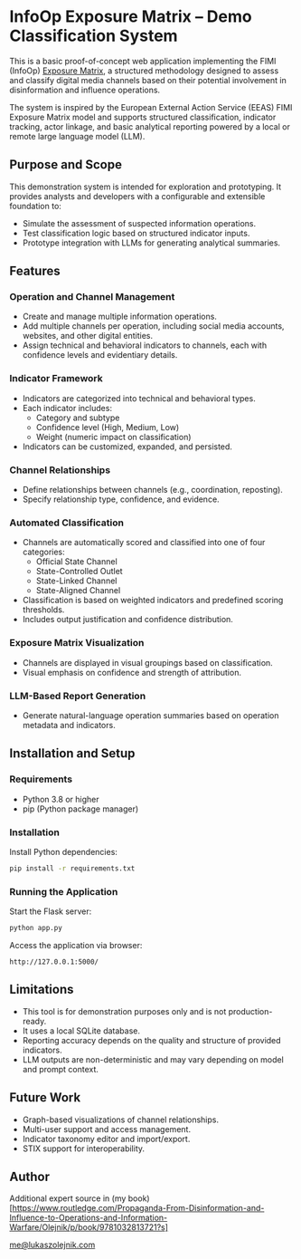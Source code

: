# InfoOp Exposure Matrix – Demo Classification System

This is a basic proof-of-concept web application implementing the FIMI (InfoOp) [Exposure Matrix](https://www.eeas.europa.eu/sites/default/files/documents/2025/EEAS-3nd-ThreatReport-March-2025-05-Digital-HD.pdf), a structured methodology designed to assess and classify digital media channels based on their potential involvement in disinformation and influence operations.

The system is inspired by the European External Action Service (EEAS) FIMI Exposure Matrix model and supports structured classification, indicator tracking, actor linkage, and basic analytical reporting powered by a local or remote large language model (LLM).

## Purpose and Scope

This demonstration system is intended for exploration and prototyping. It provides analysts and developers with a configurable and extensible foundation to:

- Simulate the assessment of suspected information operations.
- Test classification logic based on structured indicator inputs.
- Prototype integration with LLMs for generating analytical summaries.

## Features

### Operation and Channel Management

- Create and manage multiple information operations.
- Add multiple channels per operation, including social media accounts, websites, and other digital entities.
- Assign technical and behavioral indicators to channels, each with confidence levels and evidentiary details.

### Indicator Framework

- Indicators are categorized into technical and behavioral types.
- Each indicator includes:
  - Category and subtype
  - Confidence level (High, Medium, Low)
  - Weight (numeric impact on classification)
- Indicators can be customized, expanded, and persisted.

### Channel Relationships

- Define relationships between channels (e.g., coordination, reposting).
- Specify relationship type, confidence, and evidence.

### Automated Classification

- Channels are automatically scored and classified into one of four categories:
  - Official State Channel
  - State-Controlled Outlet
  - State-Linked Channel
  - State-Aligned Channel
- Classification is based on weighted indicators and predefined scoring thresholds.
- Includes output justification and confidence distribution.

### Exposure Matrix Visualization

- Channels are displayed in visual groupings based on classification.
- Visual emphasis on confidence and strength of attribution.

### LLM-Based Report Generation

- Generate natural-language operation summaries based on operation metadata and indicators.

## Installation and Setup

### Requirements

- Python 3.8 or higher
- pip (Python package manager)

### Installation

Install Python dependencies:

```bash
pip install -r requirements.txt
```

### Running the Application

Start the Flask server:

```bash
python app.py
```

Access the application via browser:

```
http://127.0.0.1:5000/
```
## Limitations

- This tool is for demonstration purposes only and is not production-ready.
- It uses a local SQLite database.
- Reporting accuracy depends on the quality and structure of provided indicators.
- LLM outputs are non-deterministic and may vary depending on model and prompt context.

## Future Work

- Graph-based visualizations of channel relationships.
- Multi-user support and access management.
- Indicator taxonomy editor and import/export.
- STIX support for interoperability.

## Author
Additional expert source in (my book)[https://www.routledge.com/Propaganda-From-Disinformation-and-Influence-to-Operations-and-Information-Warfare/Olejnik/p/book/9781032813721?s] 

me@lukaszolejnik.com
